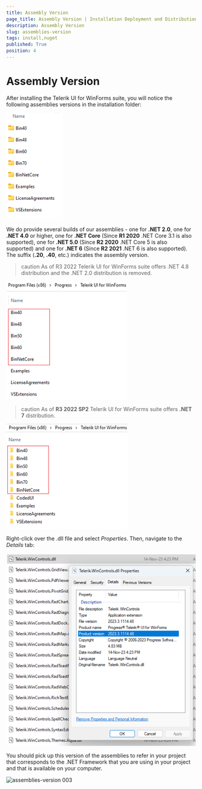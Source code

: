 ```yaml
---
title: Assembly Version
page_title: Assembly Version | Installation Deployment and Distribution
description: Assembly Version
slug: assemblies-version
tags: install,nuget
published: True
position: 4
---
```


# Assembly Version 

After installing the Telerik UI for WinForms suite, you will notice the following assemblies versions in the installation folder:

![assemblies-version 001](images/assemblies-version001.png)

We do provide several builds of our assemblies - one for **.NET 2.0**, one for **.NET 4.0** or higher, one for **.NET Core** (Since **R1 2020** .NET Core 3.1 is also supported), one for **.NET 5.0** (Since **R2 2020** .NET Core 5 is also supported) and one for **.NET 6** (Since **R2 2021** .NET 6 is also supported). The suffix (**.20**, **.40**, etc.) indicates the assembly version. 

>caution As of R3 2022 Telerik UI for WinForms suite offers .NET 4.8 distribution and the .NET 2.0 distribution is removed. 

![assemblies-version 004](images/assemblies-version004.png)

>caution As of **R3 2022 SP2** Telerik UI for WinForms suite offers **.NET 7** distribution. 

![assemblies-version 005](images/assemblies-version005.png)


Right-click over the .dll file and select *Properties*. Then, navigate to the *Details* tab:

![assemblies-version 002](images/assemblies-version002.png)

You should pick up this version of the assemblies to refer in your project that corresponds to the .NET Framework that you are using in your project and that is available on your computer. 

![assemblies-version 003](images/assemblies-version003.png)








 
 
